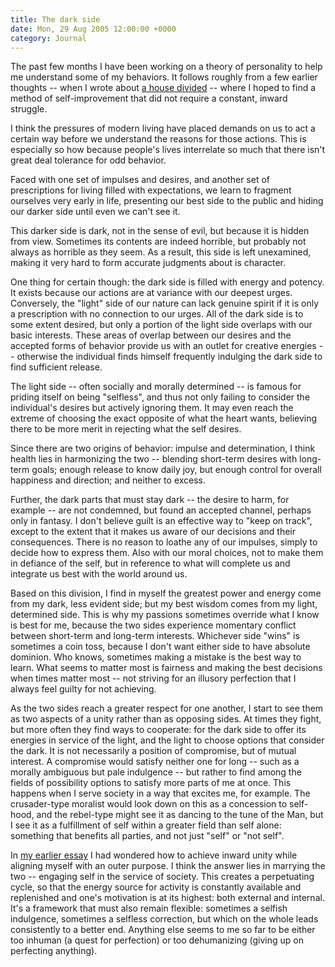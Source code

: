 ```yaml
---
title: The dark side
date: Mon, 29 Aug 2005 12:00:00 +0000
category: Journal
---
```


The past few months I have been working on a theory of personality to
help me understand some of my behaviors.  It follows roughly from a few
earlier thoughts -- when I wrote about [a house divided](j2004#ahousedivided) -- where I hoped
to find a method of self-improvement that did not require a constant,
inward struggle.

I think the pressures of modern living have placed demands on us to act
a certain way before we understand the reasons for those actions.  This
is especially so how because people's lives interrelate so much that
there isn't great deal tolerance for odd behavior.

Faced with one set of impulses and desires, and another set of
prescriptions for living filled with expectations, we learn to fragment
ourselves very early in life, presenting our best side to the public and
hiding our darker side until even we can't see it.

This darker side is dark, not in the sense of evil, but because it is
hidden from view.  Sometimes its contents are indeed horrible, but
probably not always as horrible as they seem.  As a result, this side is
left unexamined, making it very hard to form accurate judgments about is
character.

One thing for certain though: the dark side is filled with energy and
potency.  It exists because our actions are at variance with our deepest
urges.  Conversely, the "light" side of our nature can lack genuine
spirit if it is only a prescription with no connection to our urges.
All of the dark side is to some extent desired, but only a portion of
the light side overlaps with our basic interests.  These areas of
overlap between our desires and the accepted forms of behavior provide
us with an outlet for creative energies -- otherwise the individual
finds himself frequently indulging the dark side to find sufficient
release.

The light side -- often socially and morally determined -- is famous for
priding itself on being "selfless", and thus not only failing to
consider the individual's desires but actively ignoring them.  It may
even reach the extreme of choosing the exact opposite of what the heart
wants, believing there to be more merit in rejecting what the self
desires.

Since there are two origins of behavior: impulse and determination, I
think health lies in harmonizing the two -- blending short-term desires
with long-term goals; enough release to know daily joy, but enough
control for overall happiness and direction; and neither to excess.

Further, the dark parts that must stay dark -- the desire to harm, for
example -- are not condemned, but found an accepted channel, perhaps
only in fantasy.  I don't believe guilt is an effective way to "keep on
track", except to the extent that it makes us aware of our decisions and
their consequences.  There is no reason to loathe any of our impulses,
simply to decide how to express them.  Also with our moral choices, not
to make them in defiance of the self, but in reference to what will
complete us and integrate us best with the world around us.

Based on this division, I find in myself the greatest power and energy
come from my dark, less evident side; but my best wisdom comes from my
light, determined side.  This is why my passions sometimes override what
I know is best for me, because the two sides experience momentary
conflict between short-term and long-term interests.  Whichever side
"wins" is sometimes a coin toss, because I don't want either side to
have absolute dominion.  Who knows, sometimes making a mistake is the
best way to learn.  What seems to matter most is fairness and making the
best decisions when times matter most -- not striving for an illusory
perfection that I always feel guilty for not achieving.

As the two sides reach a greater respect for one another, I start to see
them as two aspects of a unity rather than as opposing sides.  At times
they fight, but more often they find ways to cooperate: for the dark
side to offer its energies in service of the light, and the light to
choose options that consider the dark.  It is not necessarily a position
of compromise, but of mutual interest.  A compromise would satisfy
neither one for long -- such as a morally ambiguous but pale indulgence
-- but rather to find among the fields of possibility options to satisfy
more parts of me at once.  This happens when I serve society in a way
that excites me, for example.  The crusader-type moralist would look
down on this as a concession to self-hood, and the rebel-type might see
it as dancing to the tune of the Man, but I see it as a fulfillment of
self within a greater field than self alone: something that benefits all
parties, and not just "self" or "not self".

In [my earlier essay](j2004#ahousedivided) I had wondered how to achieve inward unity while
aligning myself with an outer purpose.  I think the answer lies in
marrying the two -- engaging self in the service of society.  This
creates a perpetuating cycle, so that the energy source for activity is
constantly available and replenished and one's motivation is at its
highest: both external and internal.  It's a framework that must also
remain flexible: sometimes a selfish indulgence, sometimes a selfless
correction, but which on the whole leads consistently to a better end.
Anything else seems to me so far to be either too inhuman (a quest for
perfection) or too dehumanizing (giving up on perfecting anything).


